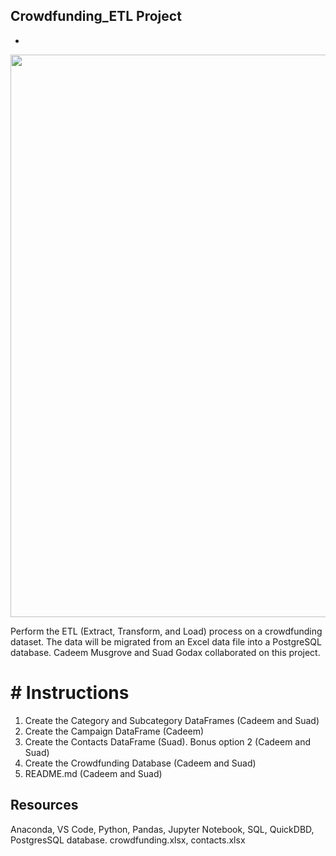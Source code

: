 ## Crowdfunding_ETL Project

-   
<p align="center">
<img src="https://imageio.forbes.com/specials-images/imageserve/5dfd02fc4e2917000783972d/crowdfunding-concept/0x0.jpg?crop=1000,563,x0,y73,safe&height=400&width=711&fit=bounds" width="900px">
</p>


Perform the ETL (Extract, Transform, and Load) process on a crowdfunding dataset. The data will be migrated from an Excel data file into a PostgreSQL database. Cadeem Musgrove and Suad Godax collaborated on this project. 

# # Instructions 
1. Create the Category and Subcategory DataFrames (Cadeem and Suad)
2. Create the Campaign DataFrame (Cadeem)
3. Create the Contacts DataFrame (Suad). Bonus option 2  (Cadeem and Suad)
4. Create the Crowdfunding Database (Cadeem and Suad)
5. README.md (Cadeem and Suad)


## Resources
Anaconda, VS Code, Python, Pandas, Jupyter Notebook, SQL, QuickDBD, PostgresSQL database. 
crowdfunding.xlsx, contacts.xlsx


